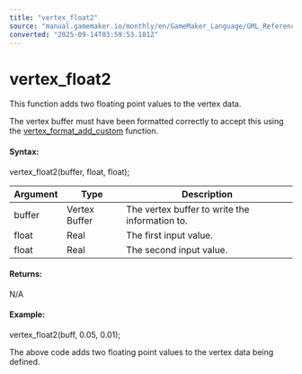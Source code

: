 ```yaml
---
title: "vertex_float2"
source: "manual.gamemaker.io/monthly/en/GameMaker_Language/GML_Reference/Drawing/Primitives/vertex_float2.htm"
converted: "2025-09-14T03:59:53.181Z"
---
```


# vertex\_float2

This function adds two floating point values to the vertex data.

The vertex buffer must have been formatted correctly to accept this using the [vertex\_format\_add\_custom](vertex_format_add_custom.md) function.

#### Syntax:

vertex\_float2(buffer, float, float);

| Argument | Type | Description |
| --- | --- | --- |
| buffer | Vertex Buffer | The vertex buffer to write the information to. |
| float | Real | The first input value. |
| float | Real | The second input value. |

#### Returns:

N/A

#### Example:

vertex\_float2(buff, 0.05, 0.01);

The above code adds two floating point values to the vertex data being defined.